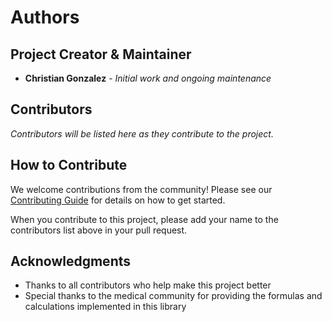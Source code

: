 
# Authors

## Project Creator & Maintainer

* **Christian Gonzalez** - *Initial work and ongoing maintenance*

## Contributors

*Contributors will be listed here as they contribute to the project.*

## How to Contribute

We welcome contributions from the community! Please see our [Contributing Guide](CONTRIBUTING.md) for details on how to get started.

When you contribute to this project, please add your name to the contributors list above in your pull request.

## Acknowledgments

* Thanks to all contributors who help make this project better
* Special thanks to the medical community for providing the formulas and calculations implemented in this library
